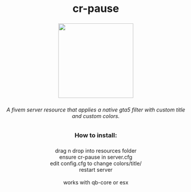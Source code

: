 <h1 align="center">cr-pause</h1>

###

<div align="center">
  <img height="200" src="[https://i.ibb.co/6RfTYmx/cr-pause.png](https://i.ibb.co/6RfTYmx/cr-pause.png)"  />
</div>

###

<h6 align="center">A fivem server resource that applies a native gta5 filter with custom title and custom colors.</h6>

###

<h3 align="center">How to install:</h3>

###

<p align="center">drag n drop into resources folder<br>ensure cr-pause in server.cfg<br>edit config.cfg to change colors/title/<br>restart server <br><br>works with qb-core or esx</p>

###
